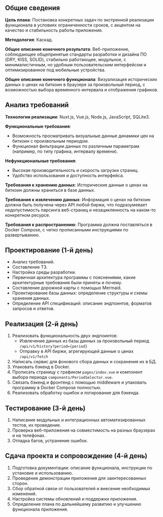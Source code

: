 ## Общие сведения
**Цель плана**: Постановка конкретных задач по экстренной реализации функционала в условиях ограниченности сроков, с акцентом на качество и стабильность работы приложения.

**Методология**: Каскад.

**Общее описание конечного результата**: Веб-приложение, соблюдающее общепринятые стандарты разработки и дизайна ПО (DRY, KISS, SOLID), стабильно работающее, модульное, с минималистичным, но удобным пользовательским интерфейсом и оптимизированное под мобильные устройства.

**Общее описание конечного функционала**: Визуализация исторических данных о ценах на биткоин в браузере за произвольный период, с возможностью выбора временного интервала и отображения графиков.

## Анализ требований
**Технологии реализации**: Nuxt.js, Vue.js, Node.js, JavaScript, SQLite3.

**Функциональные требования**:
- Возможность просматривать визуальные данные динамики цен на биткоин с произвольным периодом.
- Функционал фильтрации данных по различным параметрам (например, по типу графика, интервалу времени).

**Нефункциональные требования**:
- Высокая производительность и скорость загрузки страниц.
- Удобство использования и доступность интерфейса.

**Требования к хранению данных**: Исторические данные о ценах на биткоин должны храниться в базе данных.

**Требования к извлечению данных**: Информация о ценах на биткоин должна быть получена через API любой биржи, что подразумевает недопустимость парсинга веб-страниц и незацикленность на каком-то конкретном ресурсе.

**Требования к распространению**: Программа должна поставляться в Docker Compose, с четко прописанными инструкциями по развертыванию.

## Проектирование (1-й день)
- Анализ требований.
- Составление ТЗ.
- Настройка среды разработки.
- Первичная архитектура программы с пояснениями, какие архитектурные требования были приняты и почему.
- Составление дорожной карты с помощью Mermaid.
- Проектирование базы данных: определение структуры и схемы хранения данных.
- Определение API спецификаций: описание эндпоинтов, форматов запросов и ответов.

## Реализация (2-й день)
1. Реализовать функциональность двух эндпоинтов:
   - Извлечение данных из базы данных за произвольный период `/api/v1/history?period={period}`
   - Отправку в API биржи, агрегирующей данные о ценах `/api/v1/fetch`
2. Написать сервис для фонового сбора данных и сохранения их в БД.
3. Упаковать бэкенд в Docker.
4. Прописать страницу с графиком `pages/index.vue` и компонент выбора периода `components/PeriodSelector.vue`.
5. Связать бэкенд и фронтенд с помощью middleware и упаковать программу в Docker Compose полностью.
6. Реализовать обработку ошибок и логирование для бэкенда.

## Тестирование (3-й день)
1. Написание модульных и интеграционных автоматизированных тестов, их проведение.
2. Проверка веб-приложения на совместимость на разных браузерах и на телефонах.
3. Отладка багов, устранение ошибок.

## Сдача проекта и сопровождение (4-й день)
1. Подготовка документации: описание функционала, инструкции по установке и использованию.
2. Проведение демонстрации приложения для заинтересованных сторон.
3. Сбор обратной связи от пользователей и внесение необходимых изменений.
4. Настройка системы обновлений и поддержки приложения.
5. Определение плана по дальнейшему развитию и улучшению функционала приложения.